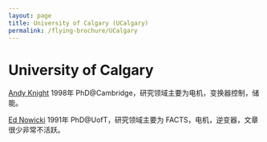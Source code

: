 ```yaml
---
layout: page
title: University of Calgary (UCalgary)
permalink: /flying-brochure/UCalgary
---
```

# University of Calgary

[Andy Knight](http://people.ucalgary.ca/~aknigh/) 1998年 PhD@Cambridge，研究领域主要为电机，变换器控制，储能。

[Ed Nowicki](http://people.ucalgary.ca/~enowicki/) 1991年 PhD@UofT，研究领域主要为 FACTS，电机，逆变器，文章很少非常不活跃。

